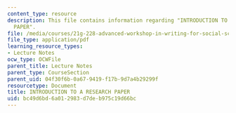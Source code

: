 ```yaml
---
content_type: resource
description: This file contains information regarding "INTRODUCTION TO A RESEARCH
  PAPER".
file: /media/courses/21g-228-advanced-workshop-in-writing-for-social-sciences-and-architecture-els-spring-2007/bc49d6bd6a012983d7deb975c19d66bc_MIT21G.228S07_research_tab.pdf
file_type: application/pdf
learning_resource_types:
- Lecture Notes
ocw_type: OCWFile
parent_title: Lecture Notes
parent_type: CourseSection
parent_uid: 04f30f6b-0a67-9419-f17b-9d7a4b29299f
resourcetype: Document
title: INTRODUCTION TO A RESEARCH PAPER
uid: bc49d6bd-6a01-2983-d7de-b975c19d66bc
---
```

